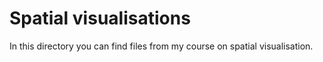 Spatial visualisations
====================

In this directory you can find files from my course on spatial visualisation. 